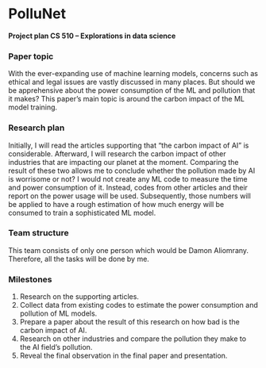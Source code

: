 # PolluNet

**Project plan
CS 510 – Explorations in data science**

### Paper topic
With the ever-expanding use of machine learning models, concerns such as ethical and legal issues are vastly discussed in many places. But should we be apprehensive about the power consumption of the ML and pollution that it makes? This paper’s main topic is around the carbon impact of the ML model training.
### Research plan
Initially, I will read the articles supporting that “the carbon impact of AI” is considerable. Afterward, I will research the carbon impact of other industries that are impacting our planet at the moment. Comparing the result of these two allows me to conclude whether the pollution made by AI is worrisome or not?
I would not create any ML code to measure the time and power consumption of it. Instead, codes from other articles and their report on the power usage will be used. Subsequently, those numbers will be applied to have a rough estimation of how much energy will be consumed to train a sophisticated ML model.
### Team structure
This team consists of only one person which would be Damon Aliomrany. Therefore, all the tasks will be done by me.
### Milestones
1.	Research on the supporting articles.
2.	Collect data from existing codes to estimate the power consumption and pollution of ML models.
3.	Prepare a paper about the result of this research on how bad is the carbon impact of AI.
4.	Research on other industries and compare the pollution they make to the AI field’s pollution.
5.	Reveal the final observation in the final paper and presentation.
